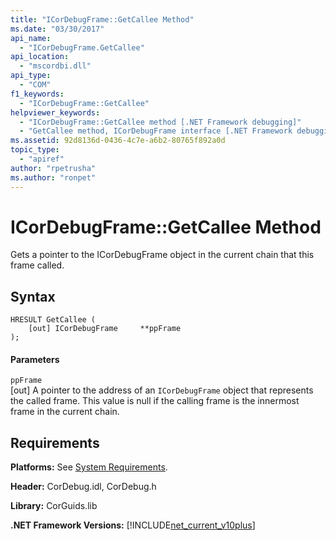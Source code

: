 ```yaml
---
title: "ICorDebugFrame::GetCallee Method"
ms.date: "03/30/2017"
api_name: 
  - "ICorDebugFrame.GetCallee"
api_location: 
  - "mscordbi.dll"
api_type: 
  - "COM"
f1_keywords: 
  - "ICorDebugFrame::GetCallee"
helpviewer_keywords: 
  - "ICorDebugFrame::GetCallee method [.NET Framework debugging]"
  - "GetCallee method, ICorDebugFrame interface [.NET Framework debugging]"
ms.assetid: 92d8136d-0436-4c7e-a6b2-80765f892a0d
topic_type: 
  - "apiref"
author: "rpetrusha"
ms.author: "ronpet"
---
```

# ICorDebugFrame::GetCallee Method
Gets a pointer to the ICorDebugFrame object in the current chain that this frame called.  
  
## Syntax  
  
```  
HRESULT GetCallee (  
    [out] ICorDebugFrame     **ppFrame  
);  
```  
  
#### Parameters  
 `ppFrame`  
 [out] A pointer to the address of an `ICorDebugFrame` object that represents the called frame. This value is null if the calling frame is the innermost frame in the current chain.  
  
## Requirements  
 **Platforms:** See [System Requirements](../../../../docs/framework/get-started/system-requirements.md).  
  
 **Header:** CorDebug.idl, CorDebug.h  
  
 **Library:** CorGuids.lib  
  
 **.NET Framework Versions:** [!INCLUDE[net_current_v10plus](../../../../includes/net-current-v10plus-md.md)]
